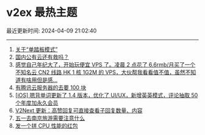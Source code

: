 # v2ex 最热主题

最近更新时间: 2024-04-09 21:02:40

--- 
1. [关于“单踏板模式”](https://www.v2ex.com/t/1030867) 
2. [国内公有云还有救吗？](https://www.v2ex.com/t/1030870) 
3. [感觉自己年纪大了，开始玩便宜 VPS 了。凌晨 2 点花了 6.6rmb/月买了一个不知名云 CN2 线路 HK 1 核 1G2M 的 VPS，大伙帮我看看值不值，虽然不知道有啥用但是感...](https://www.v2ex.com/t/1030788) 
4. [有腾讯云服务器的去要 100 块](https://www.v2ex.com/t/1030934) 
5. [[iOS] 嗯背单词更新了 1.4 版本，优化了 UI/UX，新增英英模式，评论抽取 50 个年度加永久会员](https://www.v2ex.com/t/1030937) 
6. [V2Next 更新：高赞回复可直接查看子回复数量、内容](https://www.v2ex.com/t/1030787) 
7. [五一去南京旅游需要注意什么](https://www.v2ex.com/t/1030790) 
8. [发一个拼 CPU 性能的红包](https://www.v2ex.com/t/1030992) 
